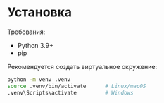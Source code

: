 # Установка

Требования:
- Python 3.9+
- pip

Рекомендуется создать виртуальное окружение:
```bash
python -m venv .venv
source .venv/bin/activate      # Linux/macOS
.venv\Scripts\activate         # Windows
